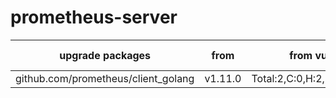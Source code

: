 # prometheus-server



| upgrade packages                    | from   | from vulns                  | to     | to vulns | Github | Snyk |
| ----------------------------------- | ------ | ------ | --------------------------- | ------ | -------- | ------ | 
| github.com/prometheus/client_golang | v1.11.0 | Total:2,C:0,H:2,M:0,L:0,N:0 |  v1.11.1 | 0        |  |      |




